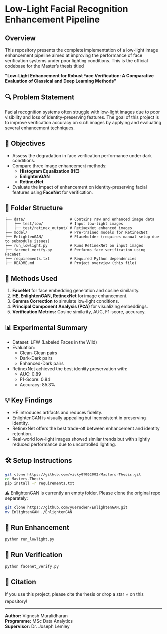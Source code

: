 
# Low-Light Facial Recognition Enhancement Pipeline

## Overview

This repository presents the complete implementation of a low-light image enhancement pipeline aimed at improving the performance of face verification systems under poor lighting conditions. This is the official codebase for the Master’s thesis titled:

**"Low-Light Enhancement for Robust Face Verification: A Comparative Evaluation of Classical and Deep Learning Methods"**

## 🔍 Problem Statement

Facial recognition systems often struggle with low-light images due to poor visibility and loss of identity-preserving features. The goal of this project is to improve verification accuracy on such images by applying and evaluating several enhancement techniques.

## 🎯 Objectives

- Assess the degradation in face verification performance under dark conditions.
- Compare three image enhancement methods:
  - **Histogram Equalization (HE)**
  - **EnlightenGAN**
  - **RetinexNet**
- Evaluate the impact of enhancement on identity-preserving facial features using **FaceNet** for verification.

## 📁 Folder Structure

```
├── data/                    # Contains raw and enhanced image data
│   ├── test/low/            # Input low-light images
│   ├── test/retinex_output/ # RetinexNet enhanced images
├── model/                   # Pre-trained models for RetinexNet
├── EnlightenGAN/            # Placeholder (requires manual setup due to submodule issues)
├── run_lowlight.py          # Runs RetinexNet on input images
├── facenet_verify.py        # Performs face verification using FaceNet
├── requirements.txt         # Required Python dependencies
├── README.md                # Project overview (this file)
```

## 🧠 Methods Used

1. **FaceNet** for face embedding generation and cosine similarity.
2. **HE, EnlightenGAN, RetinexNet** for image enhancement.
3. **Gamma Correction** to simulate low-light conditions.
4. **Principal Component Analysis (PCA)** for visualizing embeddings.
5. **Verification Metrics:** Cosine similarity, AUC, F1-score, accuracy.

## 📊 Experimental Summary

- Dataset: LFW (Labeled Faces in the Wild)
- Evaluation:
  - Clean-Clean pairs
  - Dark-Dark pairs
  - Enhanced-Dark pairs
- RetinexNet achieved the best identity preservation with:
  - AUC: 0.89
  - F1-Score: 0.84
  - Accuracy: 85.3%

## 💡 Key Findings

- HE introduces artifacts and reduces fidelity.
- EnlightenGAN is visually appealing but inconsistent in preserving identity.
- RetinexNet offers the best trade-off between enhancement and identity retention.
- Real-world low-light images showed similar trends but with slightly reduced performance due to uncontrolled lighting.

## 🛠️ Setup Instructions

```bash
git clone https://github.com/vicky08092002/Masters-Thesis.git
cd Masters-Thesis
pip install -r requirements.txt
```

⚠️ EnlightenGAN is currently an empty folder. Please clone the original repo separately:
```bash
git clone https://github.com/yueruchen/EnlightenGAN.git
mv EnlightenGAN ./EnlightenGAN
```

## 🚀 Run Enhancement

```bash
python run_lowlight.py
```

## 🧪 Run Verification

```bash
python facenet_verify.py
```

## 📌 Citation

If you use this project, please cite the thesis or drop a star ⭐ on this repository!

---

**Author:** Vignesh Muralidharan  
**Programme:** MSc Data Analytics  
**Supervisor:** Dr. Joseph Lemley
